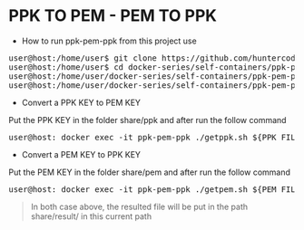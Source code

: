 # PPK TO PEM - PEM TO PPK

- How to run ppk-pem-ppk from this project use

<pre>
user@host:/home/user$ git clone https://github.com/huntercodexs/docker-series.git .
user@host:/home/user$ cd docker-series/self-containers/ppk-pem-ppk
user@host:/home/user/docker-series/self-containers/ppk-pem-ppk$ docker-compose up --build
user@host:/home/user/docker-series/self-containers/ppk-pem-ppk$ docker-compose start
</pre>

- Convert a PPK KEY to PEM KEY

Put the PPK KEY in the folder share/ppk and after run the follow command

<pre>
user@host: docker exec -it ppk-pem-ppk ./getppk.sh ${PPK_FILENAME}
</pre>

- Convert a PEM KEY to PPK KEY

Put the PEM KEY in the folder share/pem and after run the follow command

<pre>
user@host: docker exec -it ppk-pem-ppk ./getpem.sh ${PEM_FILENAME}
</pre>

> In both case above, the resulted file will be put in the path share/result/ in this current path
